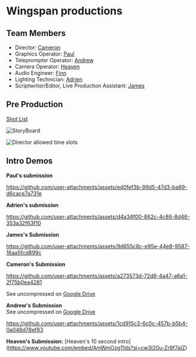 # Wingspan productions

## Team Members
* Director: [Cameron](https://github.com/crgodfrey/web)
* Graphics Operator: [Paul](https://github.com/Masterpaul562/PaulTokhtuev-Portfolio)
* Teleprompter Operator: [Andrew](https://github.com/Drewloope/vidproportfolio2025)
* Camera Operator: [Heaven](https://github.com/HeavenMHamilton/vidproportfolio2025)
* Audio Engineer: [Finn](https://github.com/cats155/VIDPRO2035)
* Lighting Technician: [Adrien](https://github.com/LocalTechie/vidprod)
* Scriptwriter/Editor, Live Production Assistant: [James](https://github.com/jameolse/VideoPortfolio2025)



## Pre Production
[Shot List](https://docs.google.com/document/d/1pegpIKzMXc1J_JglkLuPfev92ByFCCENvOx8K6Ihdl4/edit?tab=t.0)

![StoryBoard](https://github.com/user-attachments/assets/7a670151-cbeb-41f2-a0b7-78479c29b38c)

![Director allowed time slots](https://github.com/crgodfrey/video-production-aceteam/blob/main/assets/Production%20Table.png?raw=true)

## Intro Demos

**Paul's submission**

https://github.com/user-attachments/assets/ed0fef3b-99d5-47d3-ba69-d6cace7a731e


**Adrien's submission**

https://github.com/user-attachments/assets/d4a34f00-862c-4c86-8d46-353a32f63f10


**James's Submission**


https://github.com/user-attachments/assets/9d655c8c-e95e-44e8-9587-16aa5fcd899c

**Cameron's Submission**


https://github.com/user-attachments/assets/a273573d-72d8-4a47-a6a1-2f75b0ea4281


See uncompressed on [Google Drive](https://drive.usercontent.google.com/download?id=1lUhJfnK7NndQairgvQq9Q8ITgdj7oHJm&export=download&authuser=0)





**Andrew's Submission**<br>
See uncompressed on [Google Drive](https://drive.google.com/file/d/1j8OAvwB3ShxI1TGUTQwiBObZPGMsbg5M/view?usp=sharing)


https://github.com/user-attachments/assets/1cd915c3-6c0c-457b-b5b4-0a048d78ef83



**Heaven's Submission:**
 [Heaven's 10 second intro] (https://www.youtube.com/embed/AmWmOzg11ds?si=cw3I20u-Zr8f7aIZ)



